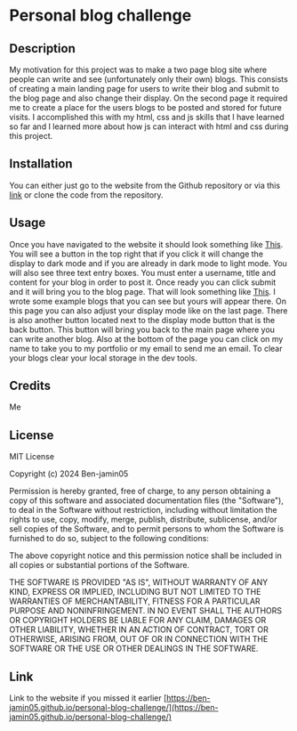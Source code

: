 # Personal blog challenge

## Description

My motivation for this project was to make a two page blog site where people can write and see (unfortunately only their own) blogs. This consists of creating a main landing page for users to write their blog and submit to the blog page and also change their display. On the second page it required me to create a place for the users blogs to be posted and stored for future visits. I accomplished this with my html, css and js skills that I have learned so far and I learned more about how js can interact with html and css during this project. 

## Installation

You can either just go to the website from the Github repository or via this [link](https://ben-jamin05.github.io/personal-blog-challenge/) or clone the code from the repository. 

## Usage

Once you have navigated to the website it should look something like [This](./assets/images/mainpage.png). You will see a button in the top right that if you click it will change the display to dark mode and if you are already in dark mode to light mode. You will also see three text entry boxes. You must enter a username, title and content for your blog in order to post it. Once ready you can click submit and it will bring you to the blog page. That will look something like [This](./assets/images/blogpage.png). I wrote some example blogs that you can see but yours will appear there. On this page you can also adjust your display mode like on the last page. There is also another button located next to the display mode button that is the back button. This button will bring you back to the main page where you can write another blog. Also at the bottom of the page you can click on my name to take you to my portfolio or my email to send me an email. To clear your blogs clear your local storage in the dev tools. 

## Credits 

Me

## License

MIT License

Copyright (c) 2024 Ben-jamin05

Permission is hereby granted, free of charge, to any person obtaining a copy
of this software and associated documentation files (the "Software"), to deal
in the Software without restriction, including without limitation the rights
to use, copy, modify, merge, publish, distribute, sublicense, and/or sell
copies of the Software, and to permit persons to whom the Software is
furnished to do so, subject to the following conditions:

The above copyright notice and this permission notice shall be included in all
copies or substantial portions of the Software.

THE SOFTWARE IS PROVIDED "AS IS", WITHOUT WARRANTY OF ANY KIND, EXPRESS OR
IMPLIED, INCLUDING BUT NOT LIMITED TO THE WARRANTIES OF MERCHANTABILITY,
FITNESS FOR A PARTICULAR PURPOSE AND NONINFRINGEMENT. IN NO EVENT SHALL THE
AUTHORS OR COPYRIGHT HOLDERS BE LIABLE FOR ANY CLAIM, DAMAGES OR OTHER
LIABILITY, WHETHER IN AN ACTION OF CONTRACT, TORT OR OTHERWISE, ARISING FROM,
OUT OF OR IN CONNECTION WITH THE SOFTWARE OR THE USE OR OTHER DEALINGS IN THE
SOFTWARE.



## Link

Link to the website if you missed it earlier [https://ben-jamin05.github.io/personal-blog-challenge/](https://ben-jamin05.github.io/personal-blog-challenge/)